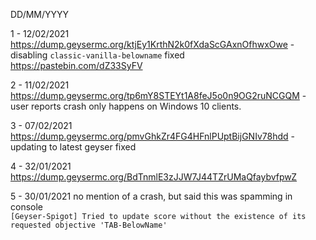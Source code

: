 DD/MM/YYYY

1 - 12/02/2021 https://dump.geysermc.org/ktjEy1KrthN2k0fXdaScGAxnOfhwxOwe - disabling `classic-vanilla-belowname` fixed <br />
				https://pastebin.com/dZ33SyFV    
 
2 - 11/02/2021 https://dump.geysermc.org/tp6mY8STEYt1A8feJ5o0n9OG2ruNCGQM - user reports crash only happens on Windows 10 clients.
 
3 - 07/02/2021 https://dump.geysermc.org/pmvGhkZr4FG4HFnlPUptBijGNIv78hdd - updating to latest geyser fixed

4 - 32/01/2021 https://dump.geysermc.org/BdTnmlE3zJJW7J44TZrUMaQfaybvfpwZ 

5 - 30/01/2021 no mention of a crash, but said this was spamming in console  
		`[Geyser-Spigot] Tried to update score without the existence of its requested objective 'TAB-BelowName'`

